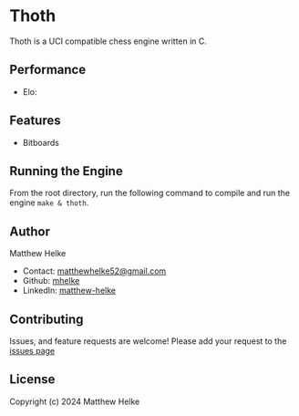 # Thoth
Thoth is a UCI compatible chess engine written in C.

## Performance
  * Elo:

## Features
  * Bitboards
  
## Running the Engine

From the root directory, run the following command to compile and run the engine `make & thoth`. 

## Author

Matthew Helke

* Contact: [matthewhelke52@gmail.com](mailto:matthewhelke52@gmail.com)
* Github: [mhelke](https://github.com/mhelke)
* LinkedIn: [matthew-helke](https://www.linkedin.com/in/matthew-helke)

## Contributing

Issues, and feature requests are welcome!
Please add your request to the [issues page](https://github.com/mhelke/Thoth/issues)

## License

Copyright (c) 2024 Matthew Helke
